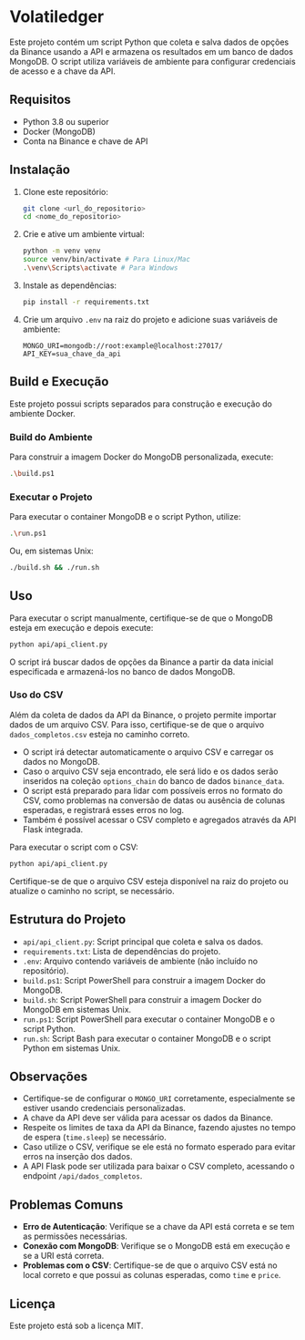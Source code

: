 # Volatiledger

Este projeto contém um script Python que coleta e salva dados de opções da Binance usando a API e armazena os resultados em um banco de dados MongoDB. O script utiliza variáveis de ambiente para configurar credenciais de acesso e a chave da API.

## Requisitos

- Python 3.8 ou superior
- Docker (MongoDB)
- Conta na Binance e chave de API

## Instalação

1. Clone este repositório:
   ```bash
   git clone <url_do_repositorio>
   cd <nome_do_repositorio>
   ```

2. Crie e ative um ambiente virtual:
   ```bash
   python -m venv venv
   source venv/bin/activate # Para Linux/Mac
   .\venv\Scripts\activate # Para Windows
   ```

3. Instale as dependências:
   ```bash
   pip install -r requirements.txt
   ```

4. Crie um arquivo `.env` na raiz do projeto e adicione suas variáveis de ambiente:
   ```env
   MONGO_URI=mongodb://root:example@localhost:27017/
   API_KEY=sua_chave_da_api
   ```

## Build e Execução

Este projeto possui scripts separados para construção e execução do ambiente Docker.

### Build do Ambiente

Para construir a imagem Docker do MongoDB personalizada, execute:
```bash
.\build.ps1
```

### Executar o Projeto

Para executar o container MongoDB e o script Python, utilize:
```bash
.\run.ps1
```

Ou, em sistemas Unix:
```bash
./build.sh && ./run.sh
```

## Uso

Para executar o script manualmente, certifique-se de que o MongoDB esteja em execução e depois execute:

```bash
python api/api_client.py
```

O script irá buscar dados de opções da Binance a partir da data inicial especificada e armazená-los no banco de dados MongoDB.

### Uso do CSV

Além da coleta de dados da API da Binance, o projeto permite importar dados de um arquivo CSV. Para isso, certifique-se de que o arquivo `dados_completos.csv` esteja no caminho correto.

- O script irá detectar automaticamente o arquivo CSV e carregar os dados no MongoDB.
- Caso o arquivo CSV seja encontrado, ele será lido e os dados serão inseridos na coleção `options_chain` do banco de dados `binance_data`.
- O script está preparado para lidar com possíveis erros no formato do CSV, como problemas na conversão de datas ou ausência de colunas esperadas, e registrará esses erros no log.
- Também é possível acessar o CSV completo e agregados através da API Flask integrada.

Para executar o script com o CSV:
```bash
python api/api_client.py
```

Certifique-se de que o arquivo CSV esteja disponível na raiz do projeto ou atualize o caminho no script, se necessário.

## Estrutura do Projeto

- `api/api_client.py`: Script principal que coleta e salva os dados.
- `requirements.txt`: Lista de dependências do projeto.
- `.env`: Arquivo contendo variáveis de ambiente (não incluído no repositório).
- `build.ps1`: Script PowerShell para construir a imagem Docker do MongoDB.
- `build.sh`: Script PowerShell para construir a imagem Docker do MongoDB em sistemas Unix.
- `run.ps1`: Script PowerShell para executar o container MongoDB e o script Python.
- `run.sh`: Script Bash para executar o container MongoDB e o script Python em sistemas Unix.

## Observações

- Certifique-se de configurar o `MONGO_URI` corretamente, especialmente se estiver usando credenciais personalizadas.
- A chave da API deve ser válida para acessar os dados da Binance.
- Respeite os limites de taxa da API da Binance, fazendo ajustes no tempo de espera (`time.sleep`) se necessário.
- Caso utilize o CSV, verifique se ele está no formato esperado para evitar erros na inserção dos dados.
- A API Flask pode ser utilizada para baixar o CSV completo, acessando o endpoint `/api/dados_completos`.

## Problemas Comuns

- **Erro de Autenticação**: Verifique se a chave da API está correta e se tem as permissões necessárias.
- **Conexão com MongoDB**: Verifique se o MongoDB está em execução e se a URI está correta.
- **Problemas com o CSV**: Certifique-se de que o arquivo CSV está no local correto e que possui as colunas esperadas, como `time` e `price`.

## Licença

Este projeto está sob a licença MIT.

